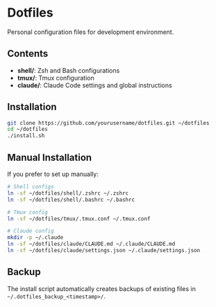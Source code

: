 # Dotfiles

Personal configuration files for development environment.

## Contents

- **shell/**: Zsh and Bash configurations
- **tmux/**: Tmux configuration
- **claude/**: Claude Code settings and global instructions

## Installation

```bash
git clone https://github.com/yourusername/dotfiles.git ~/dotfiles
cd ~/dotfiles
./install.sh
```

## Manual Installation

If you prefer to set up manually:

```bash
# Shell configs
ln -sf ~/dotfiles/shell/.zshrc ~/.zshrc
ln -sf ~/dotfiles/shell/.bashrc ~/.bashrc

# Tmux config
ln -sf ~/dotfiles/tmux/.tmux.conf ~/.tmux.conf

# Claude config
mkdir -p ~/.claude
ln -sf ~/dotfiles/claude/CLAUDE.md ~/.claude/CLAUDE.md
ln -sf ~/dotfiles/claude/settings.json ~/.claude/settings.json
```

## Backup

The install script automatically creates backups of existing files in `~/.dotfiles_backup_<timestamp>/`.